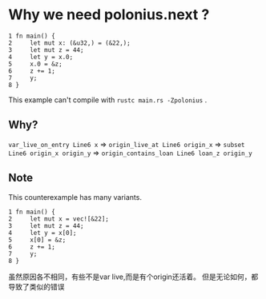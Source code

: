 # Why we need polonius.next ?

```
1 fn main() {
2     let mut x: (&u32,) = (&22,);
3     let mut z = 44;
4     let y = x.0;
5     x.0 = &z;
6     z += 1;
7     y;
8 }
```

This example can't compile with `rustc main.rs -Zpolonius` .

## Why?
`var_live_on_entry Line6 x`
=> `origin_live_at Line6 origin_x`
=> `subset Line6 origin_x origin_y`
=> `origin_contains_loan Line6 loan_z origin_y`

## Note
This counterexample has many variants.

```
1 fn main() {
2     let mut x = vec![&22];
3     let mut z = 44;
4     let y = x[0];
5     x[0] = &z;
6     z += 1;
7     y;
8 }
```

虽然原因各不相同，有些不是var live,而是有个origin还活着。
但是无论如何，都导致了类似的错误

